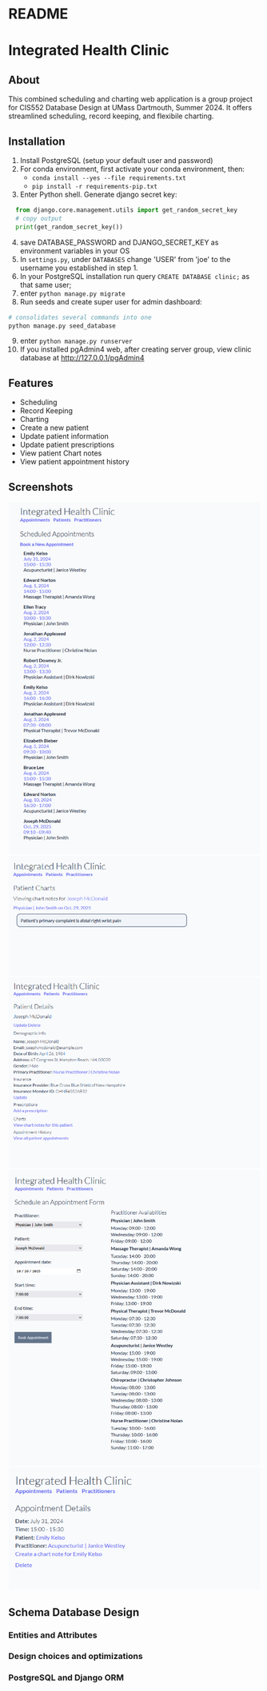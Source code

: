 # README

# Integrated Health Clinic

## About

This combined scheduling and charting web application is a group project for CIS552 Database Design at UMass Dartmouth, Summer 2024. It offers streamlined scheduling, record keeping, and flexibile charting.

## Installation

1. Install PostgreSQL (setup your default user and password)
2. For conda environment, first activate your conda environment, then: 
    - `conda install --yes --file requirements.txt`
    - `pip install -r requirements-pip.txt`
3. Enter Python shell. Generate django secret key:
  ```python
    from django.core.management.utils import get_random_secret_key
    # copy output
    print(get_random_secret_key())
  ```
4. save DATABASE_PASSWORD and DJANGO_SECRET_KEY as environment variables in your OS
5. In `settings.py`, under `DATABASES` change 'USER' from 'joe' to the username you established in step 1.
6. In your PostgreSQL installation run query `CREATE DATABASE clinic;` as that same user;
7. enter `python manage.py migrate`
8. Run seeds and create super user for admin dashboard:
  ```python
  # consolidates several commands into one
  python manage.py seed_database
  ```
9. enter `python manage.py runserver`
10. If you installed pgAdmin4 web, after creating server group, view clinic database at http://127.0.0.1/pgAdmin4

## Features

- Scheduling
- Record Keeping
- Charting
- Create a new patient
- Update patient information
- Update patient prescriptions
- View patient Chart notes
- View patient appointment history


## Screenshots

![scheduled appointments view](screenshots/scheduled-appts.png)
![chart detail](screenshots/charts.png)
![patient details](screenshots/patient-details.png)
![schedule appt form](screenshots/schedule-appt-form.png)
![appointment details](screenshots/appt-details.png)


## Schema Database Design

### Entities and Attributes

### Design choices and optimizations

### PostgreSQL and Django ORM